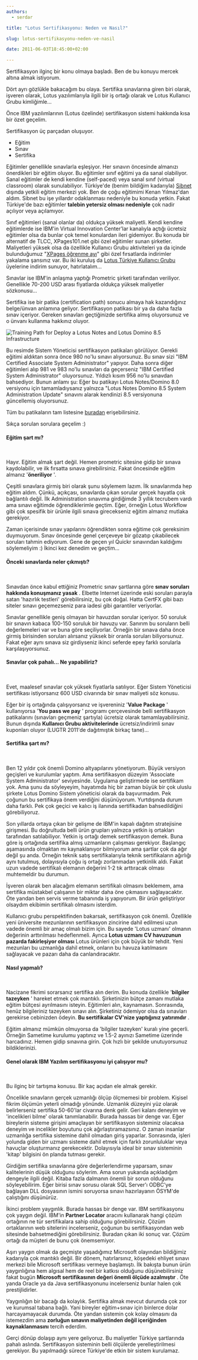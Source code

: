 ```yaml
---
authors:
  - serdar

title: "Lotus Sertifikasyonu: Neden ve Nasıl?"

slug: lotus-sertifikasyonu-neden-ve-nasil

date: 2011-06-03T18:45:00+02:00

---
```


Sertifikasyon ilginç bir konu olmaya başladı. Ben de bu konuyu mercek altına almak istiyorum.

Dört ayrı gözlükle bakacağım bu olaya. Sertifika sınavlarına giren biri olarak, işveren olarak, Lotus yazılımlarıyla ilgili bir iş ortağı olarak ve Lotus Kullanıcı Grubu kimliğimle...
<!-- more -->
Önce IBM yazılımlarının (Lotus özelinde) sertifikasyon sistemi hakkında kısa bir özet geçelim.

Sertifikasyon üç parçadan oluşuyor.

- Eğitim
- Sınav
- Sertifika

Eğitimler genellikle sınavlarla eşleşiyor. Her sınavın öncesinde almanızı önerdikleri bir eğitim oluyor. Bu eğitimler sınıf eğitimi ya da sanal olabiliyor. Sanal eğitimler de kendi kendine (self-paced) veya sanal sınıf (virtual classroom) olarak sunulabiliyor. Türkiye'de (benim bildiğim kadarıyla) [Sibnet](http://www.sibnet.com.tr/) dışında yetkili eğitim merkezi yok. Ben de çoğu eğitimimi Kenan Yılmaz'dan aldım. Sibnet bu işe yıllardır odaklanması nedeniyle bu konuda yetkin. Fakat Türkiye'de bazı eğitimler **talebin yetersiz olması nedeniyle** çok nadir açılıyor veya açılamıyor.

Sınıf eğitimleri (sanal olanlar da) oldukça yüksek maliyetli. Kendi kendine eğitimlerde ise IBM'in Virtual Innovation Center'lar kanalıyla açtığı ücretsiz eğitimler olsa da bunlar çok temel konulardan ileri gidemiyor. Bu konuda bir alternatif de TLCC, XPages101.net gibi özel eğitimler sunan şirketler. Maliyetleri yüksek olsa da özellikle Kullanıcı Grubu aktiviteleri ya da içinde bulunduğumuz "[XPages öğrenme ayı](2011-05-haziran-ayi-xpages-ogrenme-ayi....md)" gibi özel fırsatlarda indirimler yakalama şansınız var. Bu iki kuruluş da [Lotus Türkiye Kullanıcı Grubu](http://www.lotusturkiye.org "Lotus Türkiye Kullanıcı Grubu") üyelerine indirim sunuyor, hatırlatalım...

Sınavlar ise IBM'in anlaşma yaptığı Prometric şirketi tarafından veriliyor. Genellikle 70-200 USD arası fiyatlarda oldukça yüksek maliyetler sözkonusu...

Sertifika ise bir patika (certification path) sonucu almaya hak kazandığınız belge/ünvan anlamına geliyor. Sertifikasyon patikası bir ya da daha fazla sınav içeriyor. Gereken sınavları geçtiğinizde sertifika almış oluyorsunuz ve o ünvanı kullanma hakkınız oluyor.

![Training Path for Deploy a Lotus Notes and Lotus Domino 8.5 Infrastructure](../../images/imported/lotus-sertifikasyonu-neden-ve-nasil-M2.gif)

Bu resimde Sistem Yöneticisi sertifikasyon patikaları görülüyor. Gerekli eğitimi aldıktan sonra önce 980 no'lu sınavı alıyorsunuz. Bu sınav sizi "IBM Certified Associate System Administrator" yapıyor. Daha sonra diğer eğitimleri alıp 981 ve 983 no'lu sınavları da geçerseniz "IBM Certified System Administrator" oluyorsunuz. Yıldızlı kısım 956 no'lu sınavdan bahsediyor. Bunun anlamı şu: Eğer bu patikayı Lotus Notes/Domino 8.0 versiyonu için tamamladıysanız yalnızca "Lotus Notes Domino 8.5 System Administration Update" sınavını alarak kendinizi 8.5 versiyonuna güncellemiş oluyorsunuz.

Tüm bu patikaların tam listesine [buradan](http://www-304.ibm.com/jct03001c/services/learning/ites.wss/us/en?pageType=page&c=G397738M77321Z06) erişebilirsiniz.

Sıkça sorulan sorulara geçelim :)

#### Eğitim şart mı?

<br />

Hayır. Eğitim almak şart değil. Hemen prometric sitesine gidip bir sınava kaydolabilir, ve ilk fırsatta sınava girebilirsiniz. Fakat öncesinde eğitim almanız '**öneriliyor** '.

Çeşitli sınavlara girmiş biri olarak şunu söylemem lazım. İlk sınavlarımda hep eğitim aldım. Çünkü, açıkçası, sınavlarda çıkan sorular gerçek hayatla çok bağlantılı değil. İlk Administration sınavıma girdiğimde 3 yıllık tecrubem vardı ama sınavı eğitimde öğrendiklerimle geçtim. Eğer, örneğin Lotus Workflow gibi çok spesifik bir ürünle ilgili sınava girecekseniz eğitim almanız mutlaka gerekiyor.

Zaman içerisinde sınav yapılarını öğrendikten sonra eğitime çok gereksinim duymuyorum. Sınav öncesinde genel çerçeveye bir gözatıp çıkabilecek soruları tahmin ediyorum. Gene de geçen yıl Quickr sınavından kaldığımı söylemeliyim :) İkinci kez denedim ve geçtim...

#### Önceki sınavlarda neler çıkmıştı?

<br />

Sınavdan önce kabul ettiğiniz Prometric sınav şartlarına göre **sınav soruları hakkında konuşmanız yasak** . Elbette Internet üzerinde eski soruları parayla satan 'hazırlık testleri' görebilirsiniz, bu çok doğal. Hatta CertFX gibi bazı siteler sınavı geçemezseniz para iadesi gibi garantiler veriyorlar.

Sınavlar genellikle geniş olmayan bir havuzdan sorular içeriyor. 50 soruluk bir sınavın kabaca 100-150 soruluk bir havuzu var. Sanırım bu soruların belli değerlemeleri var ve buna göre seçiliyorlar. Örneğin bir sınava daha önce girmiş birisinden soruları alırsanız yüksek bir oranla soruları biliyorsunuz. Fakat eğer aynı sınava siz girdiyseniz ikinci seferde epey farklı sorularla karşılaşıyorsunuz.

#### Sınavlar çok pahalı... Ne yapabiliriz?

<br />

Evet, maalesef sınavlar çok yüksek fiyatlarla satılıyor. Eğer Sistem Yöneticisi sertifikası istiyorsanız 600 USD civarında bir sınav maliyeti söz konusu.

Eğer bir iş ortağında çalışıyorsanız ve işvereniniz '**Value Package** ' kullanıyorsa '**You pass we pay** ' programı çerçevesinde belli sertifikasyon patikalarını (sınavları geçmeniz şartıyla) ücretsiz olarak tamamlayabilirsiniz. Bunun dışında **Kullanıcı Grubu aktivitelerinde** ücretsiz/indirimli sınav kuponları oluyor (LUGTR 2011'de dağıtmıştık birkaç tane)...

#### Sertifika şart mı?

<br />

Ben 12 yıldır çok önemli Domino altyapılarını yönetiyorum. Büyük versiyon geçişleri ve kurulumlar yaptım. Ama sertifikasyon düzeyim 'Associate System Administrator' seviyesinde. Uygulama geliştirmede ise sertifikam yok. Ama şunu da söyleyeyim, hayatımda hiç bir zaman büyük bir çok uluslu şirkete Lotus Domino Sistem yöneticisi olarak da başvurmadım. Pek çoğunun bu sertifikaya önem verdiğini düşünüyorum. Yurtdışında durum daha farklı. Pek çok geçici ve kalıcı iş ilanında sertifikadan bahsedildiğini görebiliyoruz.

Son yıllarda ortaya çıkan bir gelişme de IBM'in kapalı dağıtım stratejisine girişmesi. Bu doğrultuda belli ürün grupları yalnızca yetkin iş ortakları tarafından satılabiliyor. Yetkin iş ortağı demek sertifikasyon demek. Buna göre iş ortağında sertifika almış uzmanların çalışması gerekiyor. Başlangıç aşamasında olmaktan mı kaynaklanıyor bilmiyorum ama şartlar çok da ağır değil şu anda. Örneğin teknik satış sertifikalarıyla teknik sertifikaların ağırlığı aynı tutulmuş, dolayısıyla çoğu iş ortağı zorlanmadan yetkinlik aldı. Fakat uzun vadede sertifikalı elemanın değerini 1-2 tık arttıracak olması muhtemeldir bu durumun.

İşveren olarak ben alacağım elemanın sertifikalı olmasını beklemem, ama sertifika müstakbel çalışanın bir miktar daha öne çıkmasını sağlayacaktır. Öte yandan ben servis verme tabanında iş yapıyorum. Bir ürün geliştiriyor olsaydım ekibimin sertifikalı olmasını isterdim.

Kullanıcı grubu perspektifinden bakarsak, sertifikasyon çok önemli. Özellikle yeni üniversite mezunlarının sertifikasyon zincirine dahil edilmesi uzun vadede önemli bir amaç olmalı bizim için. Bu sayede 'Lotus uzmanı' olmanın değerinin arttırılması hedeflenmeli. Ayrıca **Lotus uzmanı CV havuzunun pazarda fakirleşiyor olması** Lotus ürünleri için çok büyük bir tehdit. Yeni mezunları bu uzmanlığa dahil etmek, onların bu havuza katılmasını sağlayacak ve pazarı daha da canlandıracaktır.

#### Nasıl yapmalı?

<br />

Nacizane fikrimi sorarsanız sertifika alın derim. Bu konuda özellikle '**bilgiler tazeyken** ' hareket etmek çok mantıklı. Şirketinizin bütçe zamanı mutlaka eğitim bütçesi ayrılmasını isteyin. Eğitimleri alın, kaynamasın. Sonrasında, henüz bilgileriniz tazeyken sınavı alın. Şirketiniz ödemiyor olsa da sınavları gerekirse cebinizden ödeyin. **Bu sertifikalar CV'nize yaptığınız yatırımdır** .

Eğitim almanız mümkün olmuyorsa da 'bilgiler tazeyken' kuralı yine geçerli. Örneğin Sametime kurulumu yaptınız ve 1.5-2 ayınızı Sametime üzerinde harcadınız. Hemen gidip sınavına girin. Çok hızlı bir şekilde unutuyorsunuz bildiklerinizi.

#### Genel olarak IBM Yazılım sertifikasyonu iyi çalışıyor mu?

<br />

Bu ilginç bir tartışma konusu. Bir kaç açıdan ele almak gerekir.

Öncelikle sınavların gerçek uzmanlığı ölçüp ölçmemesi bir problem. Kişisel fikrim ölçümün yeterli olmadığı yönünde. Uzmanlık düzeyini yüz olarak belirlerseniz sertifika 50-60'lar civarına denk gelir. Geri kalanı deneyim ve 'incelikleri bilme' olarak tanımlanabilir. Burada hassas bir denge var. Eğer bireylerin sisteme girişini amaçlayan bir sertifikasyon sisteminiz olacaksa deneyim ve incelikler boyutunu çok ağırlaştıramazsınız. O zaman insanlar uzmanlığa sertifika sistemine dahil olmadan giriş yaparlar. Sonrasında, işleri yolunda giden bir uzmanı sisteme dahil etmek için farklı zorunluluklar veya havuçlar oluşturmanız gerekecektir. Dolayısıyla ideal bir sınav sisteminin 'kitap' bilgisini ön planda tutması gerekir.

Girdiğim sertifika sınavlarına göre değerlerlendirme yaparsam, sınav kalitelerinin düşük olduğunu söylerim. Ama sorun yukarıda açıkladığım dengeyle ilgili değil. Kitaba fazla dalmanın önemli bir sorun olduğunu söyleyebilirim. Eğer birisi sınav sorusu olarak SQL Server'ı ODBC'ye bağlayan DLL dosyasının ismini soruyorsa sınavı hazırlayanın ÖSYM'de çalıştığını düşünürüz.

İkinci problem yaygınlık. Burada hassas bir denge var. IBM sertifikasyonu çok yaygın değil. IBM'in **Partner Locator** aracını kullanarak hangi çözüm ortağının ne tür sertifikalara sahip olduğunu görebilirsiniz. Çözüm ortaklarının web sitelerini incelerseniz, çoğunun bu sertifikasyondan web sitesinde bahsetmediğini görebilirsiniz. Buradan çıkan iki sonuç var. Çözüm ortağı da müşteri de bunu çok önemsemiyor.

Aşırı yaygın olmak da geçmişte yaşadığımız Microsoft olayından bildiğimiz kadarıyla çok mantıklı değil. Bir dönem, hatırlarsınız, köşedeki ehliyet sınavı merkezi bile Microsoft sertifikası vermeye başlamıştı. İlk bakışta bunun ürün yaygınlığına hem algısal hem de reel bir katkısı olduğunu düşünebilirsiniz fakat bugün **Microsoft sertifikasının değeri önemli ölçüde azalmıştır** . Öte yanda Oracle ya da Java sertifikasyonunu incelerseniz bunlar halen çok prestijlidirler.

Yaygınlığın bir bacağı da kolaylık. Sertifika almak mevcut durumda çok zor ve kurumsal tabana bağlı. Yani bireyler eğitim+sınav için binlerce dolar harcayamayacak durumda. Öte yandan sistemin çok kolay olmasını da istemezdim ama **zorluğun sınavın maliyetinden değil içeriğinden kaynaklanmasını** tercih ederdim.

Gerçi dönüp dolaşıp aynı yere geliyoruz. Bu maliyetler Türkiye şartlarında pahalı aslında. Sertifikasyon sisteminin belli ölçülerde yerelleştirilmesi gerekiyor. Bu yapılmadığı sürece Türkiye'de etkin bir sistem kurulamaz.
